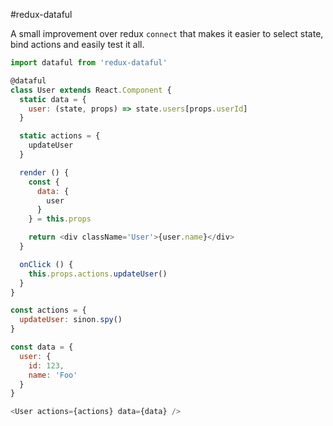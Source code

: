 #redux-dataful

A small improvement over redux `connect` that makes it easier to select state, bind actions and easily test it all.

```js
import dataful from 'redux-dataful'

@dataful
class User extends React.Component {
  static data = {
    user: (state, props) => state.users[props.userId]
  }

  static actions = {
    updateUser
  }

  render () {
    const {
      data: {
        user
      }
    } = this.props

    return <div className='User'>{user.name}</div>
  }

  onClick () {
    this.props.actions.updateUser()
  }
}

const actions = {
  updateUser: sinon.spy()
}

const data = {
  user: {
    id: 123,
    name: 'Foo'
  }
}

<User actions={actions} data={data} />
```
